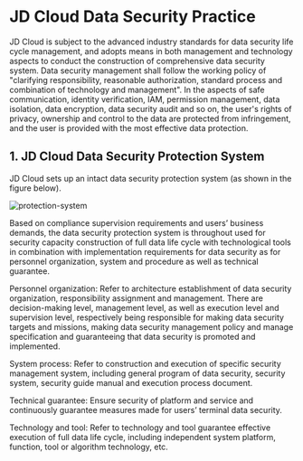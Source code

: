 # JD Cloud Data Security Practice
JD Cloud is subject to the advanced industry standards for data security life cycle management, and adopts means in both management and technology aspects to conduct the construction of comprehensive data security system. Data security management shall follow the working policy of "clarifying responsibility, reasonable authorization, standard process and combination of technology and management". In the aspects of safe communication, identity verification, IAM, permission management, data isolation, data encryption, data security audit and so on, the user's rights of privacy, ownership and control to the data are protected from infringement, and the user is provided with the most effective data protection.
## 1. JD Cloud Data Security Protection System
JD Cloud sets up an intact data security protection system (as shown in the figure below).

![protection-system](https://user-images.githubusercontent.com/51605713/59266124-7e55e280-8c79-11e9-9ac7-0288b2f26ee4.jpg)

Based on compliance supervision requirements and users’ business demands, the data security protection system is throughout used for security capacity construction of full data life cycle with technological tools in combination with implementation requirements for data security as for personnel organization, system and procedure as well as technical guarantee.

Personnel organization: Refer to architecture establishment of data security organization, responsibility assignment and management. There are decision-making level, management level, as well as execution level and supervision level, respectively being responsible for making data security targets and missions, making data security management policy and manage specification and guaranteeing that data security is promoted and implemented.

System process: Refer to construction and execution of specific security management system, including general program of data security, security system, security guide manual and execution process document.

Technical guarantee: Ensure security of platform and service and continuously guarantee measures made for users’ terminal data security.

Technology and tool: Refer to technology and tool guarantee effective execution of full data life cycle, including independent system platform, function, tool or algorithm technology, etc.
